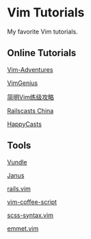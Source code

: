 Vim Tutorials
=============

My favorite Vim tutorials.

Online Tutorials
----------------

[Vim-Adventures](http://vim-adventures.com/)

[VimGenius](http://vimgenius.com/)

[简明Vim练级攻略](http://coolshell.cn/articles/5426.html)

[Railscasts China](http://railscasts-china.com/episodes?query=vim)

[HappyCasts](http://happycasts.net/episodes?tag_id=1)

Tools
-----

[Vundle](https://github.com/gmarik/vundle)

[Janus](https://github.com/carlhuda/janus)

[rails.vim](https://github.com/tpope/vim-rails)

[vim-coffee-script](https://github.com/kchmck/vim-coffee-script)

[scss-syntax.vim](https://github.com/cakebaker/scss-syntax.vim)

[emmet.vim](http://mattn.github.io/emmet-vim/)
